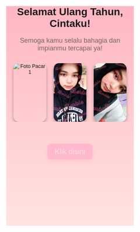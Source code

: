 <!DOCTYPE html>
<html lang="id">
<head>
  <meta charset="UTF-8" />
  <meta name="viewport" content="width=device-width, initial-scale=1.0, maximum-scale=1.0, user-scalable=no" />
  <title>Selamat Ulang Tahun!</title>
  <style>
    /* Dasar halaman dan layout */
    body {
      margin: 0;
      padding: 0;
      background: linear-gradient(to bottom, #ffb6c1, #ffe4e1);
      font-family: 'Arial Black', sans-serif;
      text-align: center;
      overflow: hidden;
      max-width: 350px;
      height: 600px;
      margin-left: auto;
      margin-right: auto;
      position: relative;
      user-select: none;
    }

    h1 {
      font-size: 2.5em;
      margin-top: 50px;
      color: #d6336c;
      animation: fadeIn 2s ease-in-out;
      padding: 0 10px;
    }

    p {
      font-size: 1.3em;
      color: #333;
      margin: 20px 10px;
      animation: fadeIn 3s ease-in-out;
    }

    /* Foto container dengan 3 gambar */
    .foto-container {
      display: flex;
      justify-content: center;
      gap: 20px;
      margin: 30px auto;
      flex-wrap: nowrap;
      overflow: hidden;
      max-width: 350px;
      padding: 0 10px;
    }

    .foto-container img {
      width: 90px;
      height: 160px;
      object-fit: cover;
      border-radius: 15px;
      box-shadow: 0 4px 8px rgba(0,0,0,0.3);
      transition: transform 0.3s;
      flex-shrink: 0;
    }

    .foto-container img:hover {
      transform: scale(1.1);
    }

    /* Animasi elemen jatuh (balon, pita, dll) */
    .falling-item {
      position: absolute;
      width: 60px;
      height: 60px;
      opacity: 0.9;
      user-select: none;
      pointer-events: none;
      animation-name: fall;
      animation-timing-function: linear;
      animation-iteration-count: 1;
      animation-fill-mode: forwards;
    }

    @keyframes fall {
      0% { transform: translateY(-100px); }
      100% { transform: translateY(600px); }
    }

    @keyframes fadeIn {
      from { opacity: 0; }
      to { opacity: 1; }
    }

    button {
      margin-top: 30px;
      padding: 10px 20px;
      font-size: 1.1em;
      border: none;
      background-color: #ff69b4;
      color: white;
      border-radius: 10px;
      cursor: pointer;
      animation: fadeIn 4s ease-in-out;
      user-select: none;
      transition: background-color 0.3s, transform 0.2s;
      box-shadow: 0 4px 10px rgba(255,105,180,0.6);
    }

    button:hover {
      background-color: #e754a1;
      transform: scale(1.05);
    }

    /* Wrapper video fullscreen yang muncul menutupi halaman */
    #video-wrapper {
      display: none;
      position: fixed;
      top: 0;
      left: 0;
      width: 100vw;
      height: 100vh;
      background: rgba(0, 0, 0, 0.9);
      justify-content: center;
      align-items: center;
      animation: fadeInSlide 0.8s ease forwards;
      z-index: 10000;
      user-select: none;
    }

    #video-wrapper.fadeOut {
      animation: fadeOutSlide 0.8s ease forwards;
    }

    /* Video dengan aspek rasio 9:16, portrait */
    #video {
      height: 90vh;
      max-height: 90vh;
      width: auto;
      max-width: calc(90vh * 9 / 16);
      border-radius: 20px;
      box-shadow: 0 0 25px rgba(255, 105, 180, 0.9);
      background: black;
    }

    /* Animasi muncul dengan gerakan slide ke bawah + fade in */
    @keyframes fadeInSlide {
      0% {
        opacity: 0;
        transform: translateY(-30px);
      }
      100% {
        opacity: 1;
        transform: translateY(0);
      }
    }

    /* Animasi hilang dengan gerakan slide ke atas + fade out */
    @keyframes fadeOutSlide {
      0% {
        opacity: 1;
        transform: translateY(0);
      }
      100% {
        opacity: 0;
        transform: translateY(-30px);
      }
    }

    /* Reset for smaller screens for perfect fit */
    @media (max-width: 350px) {
      body {
        max-width: 350px;
        height: 600px;
        overflow: hidden;
      }
    }
  </style>
</head>
<body>
  <h1>Selamat Ulang Tahun, Cintaku!</h1>
  <p>Semoga kamu selalu bahagia dan impianmu tercapai ya!</p>

  <div class="foto-container" aria-label="Foto Pacar">
    <img src="foto1.jpg" alt="Foto Pacar 1" />
    <img src="foto2.jpg" alt="Foto Pacar 2" />
    <img src="foto3.jpg" alt="Foto Pacar 3" />
  </div>

  <button id="toggleVideoBtn" aria-expanded="false" aria-controls="video-wrapper" aria-label="Tampilkan video kejutan ulang tahun">Klik disini</button>

  <div id="video-wrapper" role="dialog" aria-modal="true" aria-hidden="true" aria-labelledby="videoTitle">
    <video id="video" src="gacor.mp4" type="video/mp4" controls playsinline></video>
  </div>

  <script>
    const imagesFalling = ['balon2.png', 'pita.png', 'balon12.png'];

    function createFallingItem() {
      const fallingItem = document.createElement('img');
      fallingItem.src = imagesFalling[Math.floor(Math.random() * imagesFalling.length)];
      fallingItem.className = 'falling-item';
      fallingItem.style.left = Math.random() * 100 + 'vw';
      fallingItem.style.animationDuration = (Math.random() * 3 + 2) + 's';

      document.body.appendChild(fallingItem);

      fallingItem.addEventListener('animationend', () => {
        fallingItem.remove();
      });
    }

    function createMultipleFallingItems(count) {
      for (let i = 0; i < count; i++) {
        setTimeout(createFallingItem, i * 300); // stagger start times
      }
    }

    // Auto start falling items continuously
    createMultipleFallingItems(10);
    setInterval(() => {
      createMultipleFallingItems(10);
    }, 5000);

    const btn = document.getElementById('toggleVideoBtn');
    const videoWrapper = document.getElementById('video-wrapper');
    const video = document.getElementById('video');

    btn.addEventListener('click', () => {
      if (videoWrapper.style.display === 'flex') {
        // Mulai animasi fade out dan sembunyikan video setelah selesai animasi
        videoWrapper.classList.add('fadeOut');
        video.pause();
        video.currentTime = 0;
        btn.disabled = true; // blok tombol selama animasi

        setTimeout(() => {
          videoWrapper.style.display = 'none';
          videoWrapper.classList.remove('fadeOut');
          btn.textContent = 'Klik disini';
          btn.setAttribute('aria-expanded', 'false');
          btn.disabled = false;
        }, 800);
      } else {
        // Tampilkan video dengan animasi fade in
        videoWrapper.style.display = 'flex';
        btn.textContent = 'Tutup video';
        btn.setAttribute('aria-expanded', 'true');
        // Autoplay video saat muncul
        video.play();
      }
    });

    // Accessibility: close video dengan tombol ESC
    document.addEventListener('keydown', (e) => {
      if (e.key === "Escape" && videoWrapper.style.display === 'flex') {
        btn.click();
      }
    });
  </script>
</body>
</html>
